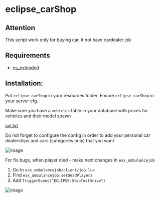 # eclipse_carShop

## Attention
This script work only for buying car, it not have cardealer job

## Requirements
- [es_extended](https://github.com/esx-framework/es_extended/tree/v1-final)

## Installation:
Put `eclipse_carShop` in your resources folder.
Ensure `eclipse_carShop` in your server cfg.

Make sure you have a `vehicles` table in your database with prices for vehicles and their model spawn

[sql.txt](https://github.com/douglasprod/eclipse_carShop/files/6840069/sql.txt)


Do not forget to configure the config in order to add your personal car dealerships and cars (categories only) that you want

![image](https://user-images.githubusercontent.com/36680471/126147048-b9c417d7-6451-4b2a-8610-f239f11bab1b.png)


For fix bugs, when player died - make next changes in `esx_ambulancejob`

1. Go to `esx_ambulancejob/client/job.lua`
2. Find `esx_ambulancejob:setDeadPlayers`
3. Add `TriggerEvent("ECLIPSE:StopTestDrive")`

![image](https://user-images.githubusercontent.com/36680471/126147302-5f3432fc-3ec3-40c1-8115-0a16398d9ae4.png)

